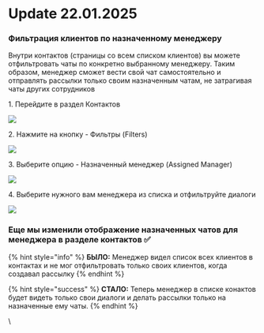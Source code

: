 # Update 22.01.2025

### Фильтрация клиентов по назначенному менеджеру



Внутри контактов (страницы со всем списком клиентов) вы можете отфильтровать чаты по конкретно выбранному менеджеру. Таким образом, менеджер сможет вести свой чат самостоятельно и отправлять рассылки только своим назначенным чатам, не затрагивая чаты других сотрудников



1\. Перейдите в раздел Контактов&#x20;

![](https://ajeuwbhvhr.cloudimg.io/colony-recorder.s3.amazonaws.com/files/2025-01-21/762f30e9-843e-4bba-8f4c-61df8a6b84f3/user_cropped_screenshot.jpeg?tl_px=0,0\&br_px=2752,1414\&force_format=jpeg\&q=100\&width=1120.0\&wat=1\&wat_opacity=1\&wat_gravity=northwest\&wat_url=https://colony-recorder.s3.amazonaws.com/images/watermarks/EAB308_standard.png\&wat_pad=338,-2)

2\. Нажмите на кнопку - Фильтры (Filters)

![](https://ajeuwbhvhr.cloudimg.io/colony-recorder.s3.amazonaws.com/files/2025-01-21/1502f930-7346-4536-9eeb-f3f269b0bf4d/user_cropped_screenshot.jpeg?tl_px=11,0\&br_px=2763,1411\&force_format=jpeg\&q=100\&width=1120.0\&wat=1\&wat_opacity=1\&wat_gravity=northwest\&wat_url=https://colony-recorder.s3.amazonaws.com/images/watermarks/EAB308_standard.png\&wat_pad=880,82)

3\. Выберите опцию - Назначенный менеджер (Assigned Manager)

![](https://ajeuwbhvhr.cloudimg.io/colony-recorder.s3.amazonaws.com/files/2025-01-21/67bf70eb-eb3c-4e96-b1dd-8d60bb867116/user_cropped_screenshot.jpeg?tl_px=0,0\&br_px=2696,1079\&force_format=jpeg\&q=100\&width=1120.0\&wat=1\&wat_opacity=1\&wat_gravity=northwest\&wat_url=https://colony-recorder.s3.amazonaws.com/images/watermarks/EAB308_standard.png\&wat_pad=676,316)

4\. Выберите нужного вам менеджера из списка и отфильтруйте диалоги

![](https://ajeuwbhvhr.cloudimg.io/colony-recorder.s3.amazonaws.com/files/2025-01-21/de4c51db-ea77-40b4-b3ac-c54c8fbcc572/user_cropped_screenshot.jpeg?tl_px=0,0\&br_px=2663,983\&force_format=jpeg\&q=100\&width=1120.0\&wat=1\&wat_opacity=1\&wat_gravity=northwest\&wat_url=https://colony-recorder.s3.amazonaws.com/images/watermarks/EAB308_standard.png\&wat_pad=763,331)



### Еще мы изменили отображение назначенных чатов для менеджера в разделе контактов ✅



{% hint style="info" %}
**БЫЛО:** Менеджер видел список всех клиентов в контактах и не мог отфильтровать только своих клиентов, когда создавал рассылку
{% endhint %}



{% hint style="success" %}
**СТАЛО:** Теперь менеджер в списке конактов будет видеть только свои диалоги и делать рассылки только на назначенные ему чаты.&#x20;
{% endhint %}

\


